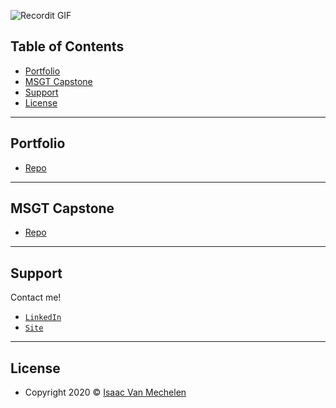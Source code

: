 

![Recordit GIF](http://g.recordit.co/zd10xpz2qI.gif)

<!--
### Hi there 👋
**vanmeciv/vanmeciv** is a ✨ _special_ ✨ repository because its `README.md` (this file) appears on your GitHub profile.

Here are some ideas to get you started:

- 🔭 I’m currently working on ...
- 🌱 I’m currently learning ...
- 👯 I’m looking to collaborate on ...
- 🤔 I’m looking for help with ...
- 💬 Ask me about ...
- 📫 How to reach me: ...
- 😄 Pronouns: ...
- ⚡ Fun fact: ...


- [Features](#features)
- [Contributing](#contributing)
- [Team](#team)
- [FAQ](#faq)

-->

## Table of Contents
- [Portfolio](#portfolio)
- [MSGT Capstone](#capstone20)
- [Support](#support)
- [License](#license)

---
## Portfolio
- <a href="https://github.com/vanmeciv/Portfolio" target="_blank">Repo</a>

---
## MSGT Capstone
- <a href="https://github.com/vanmeciv/icerinks" target="_blank">Repo</a> 

---
## Support

Contact me!

- <a href="https://www.linkedin.com/in/isaac-vanmechelen/" target="_blank">`LinkedIn`</a>
- <a href="https://geospatial.is" target="_blank">`Site`</a>


---

## License

- Copyright 2020 © <a href="https://geospatial.is" target="_blank">Isaac Van Mechelen</a>

